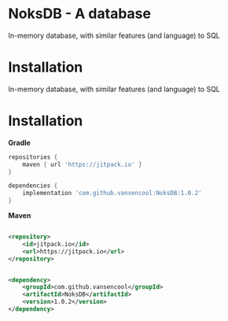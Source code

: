 # NoksDB - A database

In-memory database, with similar features (and language) to SQL

# Installation

In-memory database, with similar features (and language) to SQL

# Installation

**Gradle**

```groovy
repositories {
    maven { url 'https://jitpack.io' }
}
```

```groovy
dependencies {
    implementation 'com.github.vansencool:NoksDB:1.0.2'
}
```

**Maven**

```xml

<repository>
    <id>jitpack.io</id>
    <url>https://jitpack.io</url>
</repository>
```

```xml

<dependency>
    <groupId>com.github.vansencool</groupId>
    <artifactId>NoksDB</artifactId>
    <version>1.0.2</version>
</dependency>
```
